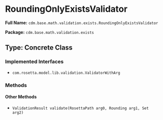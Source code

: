 # RoundingOnlyExistsValidator

**Full Name:** `cdm.base.math.validation.exists.RoundingOnlyExistsValidator`

**Package:** `cdm.base.math.validation.exists`

## Type: Concrete Class

### Implemented Interfaces

- `com.rosetta.model.lib.validation.ValidatorWithArg`

### Methods

#### Other Methods

- `ValidationResult validate(RosettaPath arg0, Rounding arg1, Set arg2)`


